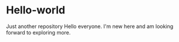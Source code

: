 # Hello-world
Just another repository
Hello everyone.
I'm new here and am looking forward to exploring more.
